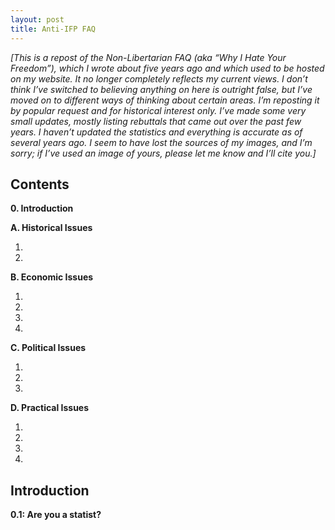 ```yaml
---
layout: post
title: Anti-IFP FAQ
---
```



*[This is a repost of the Non-Libertarian FAQ (aka “Why I Hate Your Freedom”), which I wrote about five years ago and which used to be hosted on my website. It no longer completely reflects my current views. I don’t think I’ve switched to believing anything on here is outright false, but I’ve moved on to different ways of thinking about certain areas. I’m reposting it by popular request and for historical interest only. I’ve made some very small updates, mostly listing rebuttals that came out over the past few years. I haven’t updated the statistics and everything is accurate as of several years ago. I seem to have lost the sources of my images, and I’m sorry; if I’ve used an image of yours, please let me know and I’ll cite you.]*

## Contents

**0. Introduction**

**A. Historical Issues**

1. 
2. 

**B. Economic Issues**

1.
2.
3. 
4. 

**C. Political Issues**

1.
2.
3. 

**D. Practical Issues**

1.
2. 
3.
4. 

## Introduction

**0.1: Are you a statist?**
